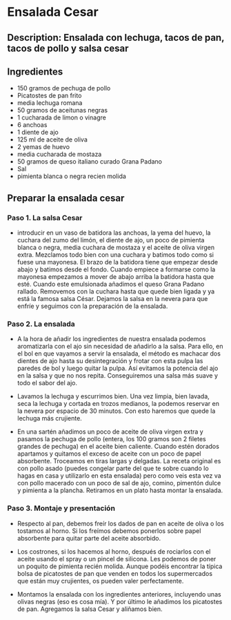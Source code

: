 # Ensalada Cesar

## Description: Ensalada con lechuga, tacos de pan, tacos de pollo y salsa cesar

## Ingredientes

- 150 gramos de pechuga de pollo
- Picatostes de pan frito
- media lechuga romana
- 50 gramos de aceitunas negras 
- 1 cucharada de limon o vinagre
- 6 anchoas
- 1 diente de ajo
- 125 ml de aceite de oliva
- 2 yemas de huevo
- media cucharada de mostaza
- 50 gramos de queso italiano curado Grana Padano
- Sal
- pimienta blanca o negra recien molida
## Preparar la ensalada cesar

### Paso 1. La salsa Cesar

- introducir en un vaso de batidora las anchoas, la yema del huevo, la cuchara del zumo del limón, el diente de ajo, un poco de pimienta blanca o negra, media cuchara de mostaza y el aceite de oliva virgen extra. Mezclamos todo bien con una cuchara y batimos todo como si fuese una mayonesa. El brazo de la batidora tiene que empezar desde abajo y batimos desde el fondo. Cuando empiece a formarse como la mayonesa empezamos a mover de abajo arriba la batidora hasta que esté. Cuando este emulsionada añadimos el queso Grana Padano rallado. Removemos con la cuchara hasta que quede bien ligada y ya está la famosa salsa César. Dejamos la salsa en la nevera para que enfríe y seguimos con la preparación de la ensalada.

### Paso 2. La ensalada

- A la hora de añadir los ingredientes de nuestra ensalada podemos aromatizarla con el ajo sin necesidad de añadirlo a la salsa. Para ello, en el bol en que vayamos a servir la ensalada, el método es machacar dos dientes de ajo hasta su desintegración y frotar con esta pulpa las paredes de bol y luego quitar la pulpa. Así evitamos la potencia del ajo en la salsa y que no nos repita. Conseguiremos una salsa más suave y todo el sabor del ajo.

- Lavamos la lechuga y escurrimos bien. Una vez limpia, bien lavada, seca la lechuga y cortada en trozos medianos, la podemos reservar en la nevera por espacio de 30 minutos. Con esto haremos que quede la lechuga más crujiente.

- En una sartén añadimos un poco de aceite de oliva virgen extra y pasamos la pechuga de pollo (entera, los 100 gramos son 2 filetes grandes de pechuga) en el aceite bien caliente. Cuando estén dorados apartamos y quitamos el exceso de aceite con un poco de papel absorbente. Troceamos en tiras largas y delgadas. La receta original es con pollo asado (puedes congelar parte del que te sobre cuando lo hagas en casa y utilizarlo en esta ensalada) pero como veis esta vez va con pollo macerado con un poco de sal de ajo, comino, pimentón dulce y pimienta a la plancha. Retiramos en un plato hasta montar la ensalada.



### Paso 3. Montaje y presentación

- Respecto al pan, debemos freír los dados de pan en aceite de oliva o los tostamos al horno. Si los freímos debemos ponerlos sobre papel absorbente para quitar parte del aceite absorbido.

- Los costrones, si los hacemos al horno, después de rociarlos con el aceite usando el spray o un pincel de silicona. Les podemos de poner un poquito de pimienta recién molida. Aunque podéis encontrar la típica bolsa de picatostes de pan que venden en todos los supermercados que están muy crujientes, os pueden valer perfectamente.

- Montamos la ensalada con los ingredientes anteriores, incluyendo unas olivas negras (eso es cosa mía). Y por último le añadimos los picatostes de pan. Agregamos la salsa Cesar y aliñamos bien.




